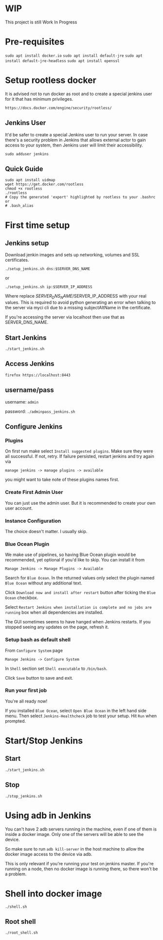 # WIP

This project is still Work In Progress

# Pre-requisites

`sudo apt install docker.io`
`sudo apt install default-jre`
`sudo apt install default-jre-headless`
`sudo apt install openssl`

# Setup rootless docker

It is advised not to run docker as root and to create a special jenkins user
for it that has minimum privileges.

	https://docs.docker.com/engine/security/rootless/

## Jenkins User

It'd be safer to create a special Jenkins user to run your server. In case
there's a security problem in Jenkins that allows external actor to gain access
to your system, then Jenkins user will limit their accessibility.

`sudo adduser jenkins`

## Quick Guide

```
sudo apt install uidmap
wget https://get.docker.com/rootless
chmod +x rootless
./rootless
# Copy the generated 'export' highlighted by rootless to your .bashrc or
# .bash_alias
```

# First time setup

## Jenkins setup

Download jenkin images and sets up networking, volumes and SSL certificates.

`./setup_jenkins.sh dns:$SERVER_DNS_NAME`

or

`./setup_jenkins.sh ip:$SERVER_IP_ADDRESS`

Where replace $SERVER_DNS_NAME/$SERVER_IP_ADDRESS with your real values. This
is required to avoid python generating an error when talking to the server via
myci cli due to a missing subjectAltName in the certificate.

If you're accessing the server via localhost then use that as SERVER_DNS_NAME.

## Start Jenkins

`./start_jenkins.sh`

## Access Jenkins

`firefox https://localhost:8443`

## username/pass

username: `admin`

password: `./adminpass_jenkins.sh`

## Configure Jenkins

### Plugins

On first run make select `Install suggested plugins`. Make sure they were all
successful. If not, retry. If failure persisted, restart jenkins and try again
via

	manage jenkins -> manage plugins -> available

you might want to take note of these plugins names first.

### Create First Admin User

You can just use the admin user. But it is recommended to create your own user
account.

### Instance Configuration

The choice doesn't matter. I usually skip.

### Blue Ocean Plugin

We make use of pipelines, so having Blue Ocean plugin would be recommended, yet
optional if you'd like to skip. You can install it from

	Manage Jenkins -> Manage Plugins -> Available

Search for `Blue Ocean`. In the returned values only select the plugin named
`Blue Ocean` without any additional text.

Click `Download now and install after restart` button after ticking the `Blue
Ocean` checkbox.

Select `Restart Jenkins when installation is complete and no jobs are running`
box when all dependencies are installed.

The GUI sometimes seems to have hanged when Jenkins restarts. If you stopped
seeing any updates on the page, refresh it.

### Setup bash as default shell

From `Configure System` page

	Manage Jenkins -> Configure System

In `Shell` section set `Shell executable` to `/bin/bash`.

Click `Save` button to save and exit.

### Run your first job

You're all ready now!

If you installed `Blue Ocean`, select `Open Blue Ocean` in the left hand side
menu. Then select `Jenkins-Healthcheck` job to test your setup. Hit `Run` when
prompted.

# Start/Stop Jenkins

## Start

`./start_jenkins.sh`

## Stop

`./stop_jenkins.sh`

# Using adb in Jenkins

You can't have 2 adb servers running in the machine, even if one of them is
inside a docker image. Only one of the servers will be able to see the device.

So make sure to run `adb kill-server` in the host machine to allow the docker
image access to the device via adb.

This is only relevant if you're running your test on jenkins master. If you're
running on a node, then no docker image is running there, so there won't be
a problem.

# Shell into docker image

`./shell.sh`

## Root shell

`./root_shell.sh`
